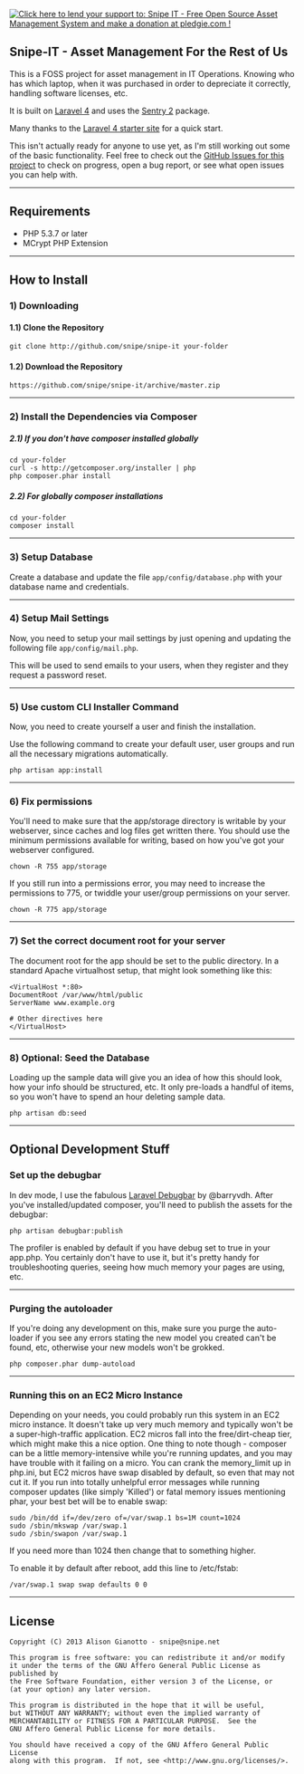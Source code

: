 <a href='https://pledgie.com/campaigns/22899'><img alt='Click here to lend your support to: Snipe IT - Free Open Source Asset Management System and make a donation at pledgie.com !' src='https://pledgie.com/campaigns/22899.png?skin_name=chrome' border='0' ></a>

## Snipe-IT - Asset Management For the Rest of Us

This is a FOSS project for asset management in IT Operations. Knowing who has which laptop, when it was purchased in order to depreciate it correctly, handling software licenses, etc.

It is built on [Laravel 4](http://laravel.com) and uses the [Sentry 2](https://github.com/cartalyst/sentry) package.

Many thanks to the [Laravel 4 starter site](https://github.com/brunogaspar/laravel4-starter-kit) for a quick start.

This isn't actually ready for anyone to use yet, as I'm still working out some of the basic functionality. Feel free to check out the [GitHub Issues for this project](https://github.com/snipe/snipe-it/issues) to check on progress, open a bug report, or see what open issues you can help with.

-----

## Requirements

- PHP 5.3.7 or later
- MCrypt PHP Extension

-----

## How to Install

### 1) Downloading
#### 1.1) Clone the Repository

	git clone http://github.com/snipe/snipe-it your-folder

#### 1.2) Download the Repository

	https://github.com/snipe/snipe-it/archive/master.zip

-----

### 2) Install the Dependencies via Composer
##### 2.1) If you don't have composer installed globally

	cd your-folder
	curl -s http://getcomposer.org/installer | php
	php composer.phar install

##### 2.2) For globally composer installations

	cd your-folder
	composer install

-----

### 3) Setup Database

Create a database and update the file `app/config/database.php` with your database name and credentials.

-----

### 4) Setup Mail Settings

Now, you need to setup your mail settings by just opening and updating the following file `app/config/mail.php`.

This will be used to send emails to your users, when they register and they request a password reset.

-----

### 5) Use custom CLI Installer Command

Now, you need to create yourself a user and finish the installation.

Use the following command to create your default user, user groups and run all the necessary migrations automatically.

	php artisan app:install

-----

### 6) Fix permissions

You'll need to make sure that the app/storage directory is writable by your webserver, since caches and log files get written there. You should use the minimum permissions available for writing, based on how you've got your webserver configured.

	chown -R 755 app/storage

If you still run into a permissions error, you may need to increase the permissions to 775, or twiddle your user/group permissions on your server.

	chown -R 775 app/storage

-----

### 7) Set the correct document root for your server

The document root for the app should be set to the public directory. In a standard Apache virtualhost setup, that might look something like this:

	<VirtualHost *:80>
    DocumentRoot /var/www/html/public
    ServerName www.example.org

    # Other directives here
	</VirtualHost>

-----

### 8) Optional: Seed the Database

Loading up the sample data will give you an idea of how this should look, how your info should be structured, etc. It only pre-loads a handful of items, so you won't have to spend an hour deleting sample data.

	php artisan db:seed

-----


## Optional Development Stuff
### Set up the debugbar

In dev mode, I use the fabulous [Laravel Debugbar](https://github.com/barryvdh/laravel-debugbar) by @barryvdh. After you've installed/updated composer, you'll need to publish the assets for the debugbar:

	php artisan debugbar:publish

The profiler is enabled by default if you have debug set to true in your app.php. You certainly don't have to use it, but it's pretty handy for troubleshooting queries, seeing how much memory your pages are using, etc.

-----

### Purging the autoloader

If you're doing any development on this, make sure you purge the auto-loader if you see any errors stating the new model you created can't be found, etc, otherwise your new models won't be grokked.

	php composer.phar dump-autoload

-----

### Running this on an EC2 Micro Instance

Depending on your needs, you could probably run this system in an EC2 micro instance. It doesn't take up very much memory and typically won't be a super-high-traffic application. EC2 micros fall into the free/dirt-cheap tier, which might make this a nice option. One thing to note though - composer can be a little memory-intensive while you're running updates, and you may have trouble with it failing on a micro. You can crank the memory_limit up in php.ini, but EC2 micros have swap disabled by default, so even that may not cut it. If you run into totally unhelpful error messages while running composer updates (like simply 'Killed') or fatal memory issues mentioning phar, your best bet will be to enable swap:

	sudo /bin/dd if=/dev/zero of=/var/swap.1 bs=1M count=1024
	sudo /sbin/mkswap /var/swap.1
	sudo /sbin/swapon /var/swap.1

If you need more than 1024 then change that to something higher.

To enable it by default after reboot, add this line to /etc/fstab:

	/var/swap.1 swap swap defaults 0 0

-----

## License

	Copyright (C) 2013 Alison Gianotto - snipe@snipe.net

	This program is free software: you can redistribute it and/or modify
    it under the terms of the GNU Affero General Public License as published by
    the Free Software Foundation, either version 3 of the License, or
    (at your option) any later version.

    This program is distributed in the hope that it will be useful,
    but WITHOUT ANY WARRANTY; without even the implied warranty of
    MERCHANTABILITY or FITNESS FOR A PARTICULAR PURPOSE.  See the
    GNU Affero General Public License for more details.

    You should have received a copy of the GNU Affero General Public License
    along with this program.  If not, see <http://www.gnu.org/licenses/>.


